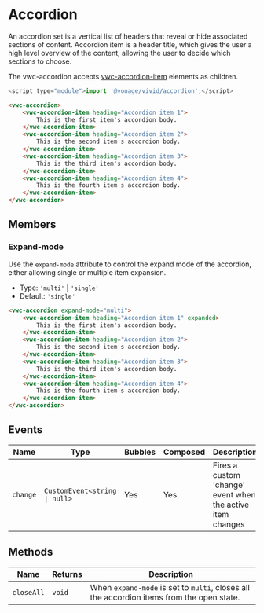 # Accordion

An accordion set is a vertical list of headers that reveal or hide associated sections of content. Accordion item is a
header title, which gives the user a high level overview of the content, allowing the user to decide which sections to
choose.

The vwc-accordion accepts [vwc-accordion-item](/components/accordion-item/) elements as children.

```js
<script type="module">import '@vonage/vivid/accordion';</script>
```

```html preview full
<vwc-accordion>
	<vwc-accordion-item heading="Accordion item 1">
		This is the first item's accordion body.
	</vwc-accordion-item>
	<vwc-accordion-item heading="Accordion item 2">
		This is the second item's accordion body.
	</vwc-accordion-item>
	<vwc-accordion-item heading="Accordion item 3">
		This is the third item's accordion body.
	</vwc-accordion-item>
	<vwc-accordion-item heading="Accordion item 4">
		This is the fourth item's accordion body.
	</vwc-accordion-item>
</vwc-accordion>
```

## Members

### Expand-mode

Use the `expand-mode` attribute to control the expand mode of the accordion, either allowing single or multiple item expansion.

- Type: `'multi'` | `'single'`
- Default: `'single'`

```html preview full
<vwc-accordion expand-mode="multi">
	<vwc-accordion-item heading="Accordion item 1" expanded>
		This is the first item's accordion body.
	</vwc-accordion-item>
	<vwc-accordion-item heading="Accordion item 2">
		This is the second item's accordion body.
	</vwc-accordion-item>
	<vwc-accordion-item heading="Accordion item 3">
		This is the third item's accordion body.
	</vwc-accordion-item>
	<vwc-accordion-item heading="Accordion item 4">
		This is the fourth item's accordion body.
	</vwc-accordion-item>
</vwc-accordion>
```

## Events

<div class="table-wrapper">

| Name     | Type                          | Bubbles | Composed | Description                                                |
| -------- | ----------------------------- | ------- | -------- | ---------------------------------------------------------- |
| `change` | `CustomEvent<string \| null>` | Yes     | Yes      | Fires a custom 'change' event when the active item changes |

</div>

## Methods

<div class="table-wrapper">

| Name       | Returns | Description                                                                               |
| ---------- | ------- | ----------------------------------------------------------------------------------------- |
| `closeAll` | `void`  | When `expand-mode` is set to `multi`, closes all the accordion items from the open state. |

</div>
